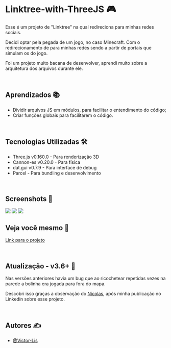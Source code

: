 # Linktree-with-ThreeJS 🎮

Esse é um projeto de "Linktree" na qual redireciona para minhas redes sociais. 

Decidi optar pela pegada de um jogo, no caso Minecraft. Com o redirecionamento de para minhas redes sendo a partir de portais que simulam os do jogo. 

Foi um projeto muito bacana de desenvolver, aprendi muito sobre a arquitetura dos arquivos durante ele. 

<br>

## Aprendizados 📚

- Dividir arquivos JS em módulos, para facilitar o entendimento do código;
- Criar funções globais para facilitarem o código.

<br>

## Tecnologias Utilizadas 🛠️

- Three.js v0.160.0 - Para renderização 3D
- Cannon-es v0.20.0 - Para física
- dat.gui v0.7.9 - Para interface de debug
- Parcel - Para bundling e desenvolvimento

<br>

## Screenshots 📸
![](https://github.com/Victor-Lis/Portfolio-with-ThreeJS/blob/master/src/imgs/Project-Images/print1.png)
![](https://github.com/Victor-Lis/Portfolio-with-ThreeJS/blob/master/src/imgs/Project-Images/print2.png)
![](https://github.com/Victor-Lis/Portfolio-with-ThreeJS/blob/master/src/imgs/Project-Images/print3.png)

## Veja você mesmo 🌟
[Link para o projeto](https://dev-victor-lis-links.vercel.app/)

<br>

## Atualização - v3.6+ 🚀

Nas versões anteriores havia um bug que ao ricochetear repetidas vezes na parede a bolinha era jogada para fora do mapa.

Descobri isso graças a observação do [Nícolas](https://github.com/NicolasOBP), após minha publicação no Linkedin sobre esse projeto.

<br>

## Autores ✍️

- [@Victor-Lis](https://github.com/Victor-Lis)
